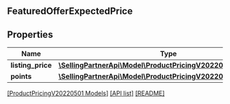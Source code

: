 ## FeaturedOfferExpectedPrice

## Properties

Name | Type | Description | Notes
------------ | ------------- | ------------- | -------------
**listing_price** | [**\SellingPartnerApi\Model\ProductPricingV20220501\MoneyType**](MoneyType.md) |  |
**points** | [**\SellingPartnerApi\Model\ProductPricingV20220501\Points**](Points.md) |  | [optional]

[[ProductPricingV20220501 Models]](../) [[API list]](../../Api) [[README]](../../../README.md)
